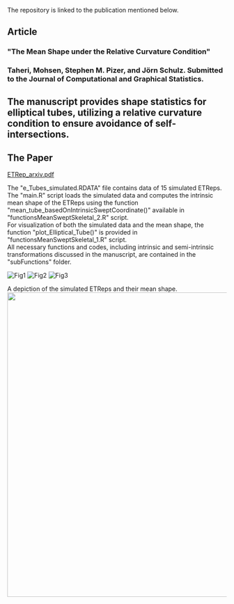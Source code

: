 The repository is linked to the publication mentioned below.

## Article
### "The Mean Shape under the Relative Curvature Condition"
### Taheri, Mohsen, Stephen M. Pizer, and Jörn Schulz. Submitted to the Journal of Computational and Graphical Statistics.

## The manuscript provides shape statistics for elliptical tubes, utilizing a relative curvature condition to ensure avoidance of self-intersections.

## The Paper
[ETRep_arxiv.pdf](https://github.com/MohsenTaheriShalmani/Elliptical_Tubes/files/14823254/ETRep_arxiv.pdf)


The "e_Tubes_simulated.RDATA" file contains data of 15 simulated ETReps.\
The "main.R" script loads the simulated data and computes the intrinsic mean shape of the ETReps using the function "mean_tube_basedOnIntrinsicSweptCoordinate()" available in "functionsMeanSweptSkeletal_2.R" script.\
For visualization of both the simulated data and the mean shape, the function "plot_Elliptical_Tube()" is provided in "functionsMeanSweptSkeletal_1.R" script.\
All necessary functions and codes, including intrinsic and semi-intrinsic transformations discussed in the manuscript, are contained in the "subFunctions" folder.

![Fig1](https://github.com/MohsenTaheriShalmani/Elliptical_Tubes/assets/19237855/8afe4bf2-bd44-4a25-97f2-8ff6d6a18066)
![Fig2](https://github.com/MohsenTaheriShalmani/Elliptical_Tubes/assets/19237855/c59f7a7a-64d2-478a-ac87-7d2b349ab0cc)
![Fig3](https://github.com/MohsenTaheriShalmani/Elliptical_Tubes/assets/19237855/9baf836d-ebd9-4480-9ab1-20704e77054a)

A depiction of the simulated ETReps and their mean shape.
<img src="https://github.com/MohsenTaheriShalmani/Elliptical_Tubes/assets/19237855/d5122c87-bead-4ebe-9c75-58d03f72b1de" width="700">


